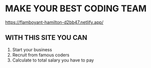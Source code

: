 # MAKE YOUR BEST CODING TEAM
https://flamboyant-hamilton-d2bb47.netlify.app/



## WITH THIS SITE YOU CAN
1. Start your business
2. Recruit from famous coders
3. Calculate to total salary you have to pay